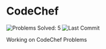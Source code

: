 # CodeChef
![Problems Solved: 5](https://img.shields.io/badge/solved-4-brightblue.svg)
![Last Commit](https://img.shields.io/github/last-commit/google/skia.svg)


Working on CodeChef Problems
